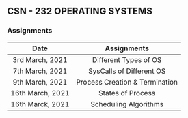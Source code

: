 ## CSN - 232 OPERATING SYSTEMS
### Assignments

|       Date       | Assignments |
|:----------------:|:----------------------------------------:|
| 3rd March, 2021 | Different Types of OS |
| 7th March, 2021 | SysCalls of Different OS | 
| 9th March, 2021 | Process Creation & Termination |
| 16th March, 2021 | States of Process |
| 16th Marck, 2021 | Scheduling Algorithms | 
